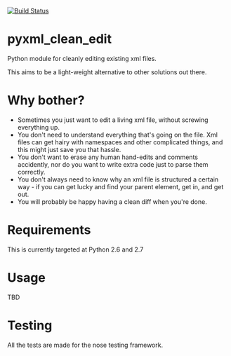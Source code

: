 [![Build Status](https://travis-ci.org/robomojo/pyxml_clean_edit.svg?branch=master)](https://travis-ci.org/robomojo/pyxml_clean_edit)
# pyxml_clean_edit
Python module for cleanly editing existing xml files.

This aims to be a light-weight alternative to other solutions out there.

# Why bother?
* Sometimes you just want to edit a living xml file, without screwing everything up.
* You don't need to understand everything that's going on the file. Xml files can get hairy with namespaces and other complicated things, and this might just save you that hassle.
* You don't want to erase any human hand-edits and comments accidently, nor do you want to write extra code just to parse them correctly.
* You don't always need to know why an xml file is structured a certain way - if you can get lucky and find your parent element, get in, and get out.
* You will probably be happy having a clean diff when you're done. 

# Requirements
This is currently targeted at Python 2.6 and 2.7

# Usage
TBD

# Testing
All the tests are made for the nose testing framework.

